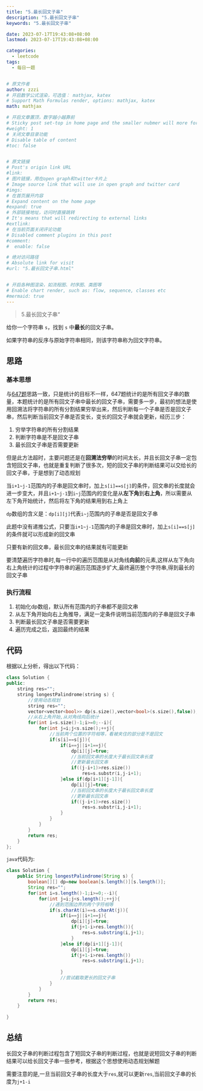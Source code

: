 ```yaml
---
title: "5.最长回文子串"
description: "5.最长回文子串"
keywords: "5.最长回文子串"

date: 2023-07-17T19:43:08+08:00
lastmod: 2023-07-17T19:43:08+08:00

categories:
  - leetcode
tags:
  - 每日一题


# 原文作者
author: zzzi
# 开启数学公式渲染，可选值： mathjax, katex
# Support Math Formulas render, options: mathjax, katex
math: mathjax

# 开启文章置顶，数字越小越靠前
# Sticky post set-top in home page and the smaller nubmer will more forward.
#weight: 1
# 关闭文章目录功能
# Disable table of content
#toc: false


# 原文链接
# Post's origin link URL
#link:
# 图片链接，用在open graph和twitter卡片上
# Image source link that will use in open graph and twitter card
#imgs:
# 在首页展开内容
# Expand content on the home page
#expand: true
# 外部链接地址，访问时直接跳转
# It's means that will redirecting to external links
#extlink:
# 在当前页面关闭评论功能
# Disabled comment plugins in this post
#comment:
#  enable: false

# 绝对访问路径
# Absolute link for visit
#url: "5.最长回文子串.html"


# 开启各种图渲染，如流程图、时序图、类图等
# Enable chart render, such as: flow, sequence, classes etc
#mermaid: true
---
```


>5.最长回文子串“

给你一个字符串 `s`，找到 `s` 中**最长**的回文子串。

如果字符串的反序与原始字符串相同，则该字符串称为回文字符串。

<!--more-->

## 思路

### 基本思想

与[647题](https://leetcode.cn/problems/palindromic-substrings/)思路一致，只是统计的目标不一样，647题统计的是所有回文子串的数量，本题统计的是所有回文子串中最长的回文子串，需要多一步，最初的想法是使用回溯法将字符串的所有分割结果穷举出来，然后判断每一个子串是否是回文子串，然后判断当前回文子串是否变长，变长的回文子串就会更新，经历三步：

1. 穷举字符串的所有分割结果
2. 判断字符串是不是回文子串
3. 最长回文子串是否需要更新

但是此方法超时，主要问题还是在**回溯法穷举**的时间太长，并且长回文子串一定包含短回文子串，也就是重复判断了很多次，短的回文子串的判断结果可以交给长的回文子串，于是想到了动态规划

当`i+1~j-1`范围内的子串是回文串时，加上`s[i]==s[j]`的条件，回文串的长度就会进一步变大，并且`i+1~j-1`到`i~j`范围内的变化是从**左下角**到**右上角**，所以需要从左下角开始统计，然后将左下角的结果用到右上角上

`dp`数组的含义是：`dp[i][j]`代表`i~j`范围内的子串是否是回文子串

此题中没有递推公式，只要当`i+1~j-1`范围内的子串是回文串时，加上`s[i]==s[j]`的条件就可以形成新的回文串

只要有新的回文串，最长回文串的结果就有可能更新

要清楚遍历字符串时,每一行中的遍历范围是从对角线**向前**的元素,这样从左下角向右上角统计的过程中字符串的遍历范围逐步扩大,最终遍历整个字符串,得到最长的回文子串

### 执行流程

1. 初始化dp数组，默认所有范围内的子串都不是回文串
2. 从左下角开始向右上角推导，满足一定条件说明当前范围内的子串是回文子串
3. 判断最长回文子串是否需要更新
4. 遍历完成之后，返回最终的结果

## 代码

根据以上分析，得出以下代码：

~~~C++
class Solution {
public:
    string res="";
    string longestPalindrome(string s) {
        //使用动态规划
        string res="";
        vector<vector<bool>> dp(s.size(),vector<bool>(s.size(),false));
        //从右上角开始,从对角线向后统计
        for(int i=s.size()-1;i>=0;--i){
            for(int j=i;j<s.size();++j){
                //当前两个位置的字符相等，看被夹住的部分是不是回文
                if(s[i]==s[j]){
                    if(i==j||i+1==j){
                        dp[i][j]=true;
                        //当前回文串的长度大于最长回文串长度
                        //更新最长回文串
                        if((j-i+1)>res.size())
                            res=s.substr(i,j-i+1);
                    }else if(dp[i+1][j-1]){
                        dp[i][j]=true;
                        //当前回文串的长度大于最长回文串长度
                        //更新最长回文串
                        if((j-i+1)>res.size())
                            res=s.substr(i,j-i+1);
                    }
                }
            }
        }
        return res;
    }
};
~~~

`java`代码为:

```java
class Solution {
    public String longestPalindrome(String s) {
        boolean[][] dp=new boolean[s.length()][s.length()];
        String res="";
        for(int i=s.length()-1;i>=0;--i){
            for(int j=i;j<s.length();++j){
                //遇到范围边界的两个字符相等
                if(s.charAt(i)==s.charAt(j)){
                    if(i==j||i+1==j){
                        dp[i][j]=true;
                        if(j+1-i>res.length()){
                            res=s.substring(i,j+1);
                        }
                    }else if(dp[i+1][j-1]){
                        dp[i][j]=true;
                        if(j+1-i>res.length())
                            res=s.substring(i,j+1);
                        
                    }
                    //尝试截取更长的回文子串
                }
            }
        }
        return res;
    }
    
}
```

## 总结

长回文子串的判断过程包含了短回文子串的判断过程，也就是说短回文子串的判断结果可以给长回文子串一些参考，根据这个思想使用动态规划解题

需要注意的是,一旦当前回文子串的长度大于`res`,就可以更新`res`,当前回文子串的长度为`j+1-i`
